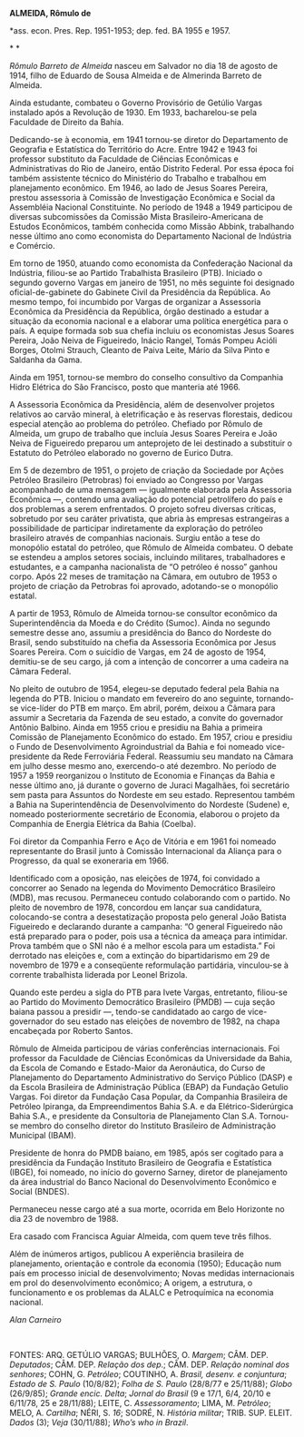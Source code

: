 **ALMEIDA, Rômulo de**

\*ass. econ. Pres. Rep. 1951-1953; dep. fed. BA 1955 e 1957.

* *

*Rômulo Barreto de Almeida* nasceu em Salvador no dia 18 de agosto de
1914, filho de Eduardo de Sousa Almeida e de Almerinda Barreto de
Almeida.

Ainda estudante, combateu o Governo Provisório de Getúlio Vargas
instalado após a Revolução de 1930. Em 1933, bacharelou-se pela
Faculdade de Direito da Bahia.

Dedicando-se à economia, em 1941 tornou-se diretor do Departamento de
Geografia e Estatística do Território do Acre. Entre 1942 e 1943 foi
professor substituto da Faculdade de Ciências Econômicas e
Administrativas do Rio de Janeiro, então Distrito Federal. Por essa
época foi também assistente técnico do Ministério do Trabalho e
trabalhou em planejamento econômico. Em 1946, ao lado de Jesus Soares
Pereira, prestou assessoria à Comissão de Investigação Econômica e
Social da Assembléia Nacional Constituinte. No período de 1948 a 1949
participou de diversas subcomissões da Comissão Mista
Brasileiro-Americana de Estudos Econômicos, também conhecida como Missão
Abbink, trabalhando nesse último ano como economista do Departamento
Nacional de Indústria e Comércio.

Em torno de 1950, atuando como economista da Confederação Nacional da
Indústria, filiou-se ao Partido Trabalhista Brasileiro (PTB). Iniciado o
segundo governo Vargas em janeiro de 1951, no mês seguinte foi designado
oficial-de-gabinete do Gabinete Civil da Presidência da República. Ao
mesmo tempo, foi incumbido por Vargas de organizar a Assessoria
Econômica da Presidência da República, órgão destinado a estudar a
situação da economia nacional e a elaborar uma política energética para
o país. A equipe formada sob sua chefia incluiu os economistas Jesus
Soares Pereira, João Neiva de Figueiredo, Inácio Rangel, Tomás Pompeu
Acióli Borges, Otolmi Strauch, Cleanto de Paiva Leite, Mário da Silva
Pinto e Saldanha da Gama.

Ainda em 1951, tornou-se membro do conselho consultivo da Companhia
Hidro Elétrica do São Francisco, posto que manteria até 1966.

A Assessoria Econômica da Presidência, além de desenvolver projetos
relativos ao carvão mineral, à eletrificação e às reservas florestais,
dedicou especial atenção ao problema do petróleo. Chefiado por Rômulo de
Almeida, um grupo de trabalho que incluía Jesus Soares Pereira e João
Neiva de Figueiredo preparou um anteprojeto de lei destinado a
substituir o Estatuto do Petróleo elaborado no governo de Eurico Dutra.

Em 5 de dezembro de 1951, o projeto de criação da Sociedade por Ações
Petróleo Brasileiro (Petrobras) foi enviado ao Congresso por Vargas
acompanhado de uma mensagem — igualmente elaborada pela Assessoria
Econômica —, contendo uma avaliação do potencial petrolífero do país e
dos problemas a serem enfrentados. O projeto sofreu diversas críticas,
sobretudo por seu caráter privatista, que abria às empresas estrangeiras
a possibilidade de participar indiretamente da exploração do petróleo
brasileiro através de companhias nacionais. Surgiu então a tese do
monopólio estatal do petróleo, que Rômulo de Almeida combateu. O debate
se estendeu a amplos setores sociais, incluindo militares, trabalhadores
e estudantes, e a campanha nacionalista de “O petróleo é nosso” ganhou
corpo. Após 22 meses de tramitação na Câmara, em outubro de 1953 o
projeto de criação da Petrobras foi aprovado, adotando-se o monopólio
estatal.

A partir de 1953, Rômulo de Almeida tornou-se consultor econômico da
Superintendência da Moeda e do Crédito (Sumoc). Ainda no segundo
semestre desse ano, assumiu a presidência do Banco do Nordeste do
Brasil, sendo substituído na chefia da Assessoria Econômica por Jesus
Soares Pereira. Com o suicídio de Vargas, em 24 de agosto de 1954,
demitiu-se de seu cargo, já com a intenção de concorrer a uma cadeira na
Câmara Federal.

No pleito de outubro de 1954, elegeu-se deputado federal pela Bahia na
legenda do PTB. Iniciou o mandato em fevereiro do ano seguinte,
tornando-se vice-líder do PTB em março. Em abril, porém, deixou a Câmara
para assumir a Secretaria da Fazenda de seu estado, a convite do
governador Antônio Balbino. Ainda em 1955 criou e presidiu na Bahia a
primeira Comissão de Planejamento Econômico do estado. Em 1957, criou e
presidiu o Fundo de Desenvolvimento Agroindustrial da Bahia e foi
nomeado vice-presidente da Rede Ferroviária Federal. Reassumiu seu
mandato na Câmara em julho desse mesmo ano, exercendo-o até dezembro. No
período de 1957 a 1959 reorganizou o Instituto de Economia e Finanças da
Bahia e nesse último ano, já durante o governo de Juraci Magalhães, foi
secretário sem pasta para Assuntos do Nordeste em seu estado.
Representou também a Bahia na Superintendência de Desenvolvimento do
Nordeste (Sudene) e, nomeado posteriormente secretário de Economia,
elaborou o projeto da Companhia de Energia Elétrica da Bahia (Coelba).

Foi diretor da Companhia Ferro e Aço de Vitória e em 1961 foi nomeado
representante do Brasil junto à Comissão Internacional da Aliança para o
Progresso, da qual se exoneraria em 1966.

Identificado com a oposição, nas eleições de 1974, foi convidado a
concorrer ao Senado na legenda do Movimento Democrático Brasileiro
(MDB), mas recusou. Permaneceu contudo colaborando com o partido. No
pleito de novembro de 1978, concordou em lançar sua candidatura,
colocando-se contra a desestatização proposta pelo general João Batista
Figueiredo e declarando durante a campanha: “O general Figueiredo não
está preparado para o poder, pois usa a técnica da ameaça para
intimidar. Prova também que o SNI não é a melhor escola para um
estadista.” Foi derrotado nas eleições e, com a extinção do
bipartidarismo em 29 de novembro de 1979 e a conseqüente reformulação
partidária, vinculou-se à corrente trabalhista liderada por Leonel
Brizola.

Quando este perdeu a sigla do PTB para Ivete Vargas, entretanto,
filiou-se ao Partido do Movimento Democrático Brasileiro (PMDB) — cuja
seção baiana passou a presidir —, tendo-se candidatado ao cargo de
vice-governador do seu estado nas eleições de novembro de 1982, na chapa
encabeçada por Roberto Santos.

Rômulo de Almeida participou de várias conferências internacionais. Foi
professor da Faculdade de Ciências Econômicas da Universidade da Bahia,
da Escola de Comando e Estado-Maior da Aeronáutica, do Curso de
Planejamento do Departamento Administrativo do Serviço Público (DASP) e
da Escola Brasileira de Administração Pública (EBAP) da Fundação Getulio
Vargas. Foi diretor da Fundação Casa Popular, da Companhia Brasileira de
Petróleo Ipiranga, da Empreendimentos Bahia S.A. e da
Elétrico-Siderúrgica Bahia S.A., e presidente da Consultoria de
Planejamento Clan S.A. Tornou-se membro do conselho diretor do Instituto
Brasileiro de Administração Municipal (IBAM).

Presidente de honra do PMDB baiano, em 1985, após ser cogitado para a
presidência da Fundação Instituto Brasileiro de Geografia e Estatística
(IBGE), foi nomeado, no início do governo Sarney, diretor de
planejamento da área industrial do Banco Nacional do Desenvolvimento
Econômico e Social (BNDES).

Permaneceu nesse cargo até a sua morte, ocorrida em Belo Horizonte no
dia 23 de novembro de 1988.

Era casado com Francisca Aguiar Almeida, com quem teve três filhos.

Além de inúmeros artigos, publicou A experiência brasileira de
planejamento, orientação e controle da economia (1950); Educação num
país em processo inicial de desenvolvimento; Novas medidas
internacionais em prol do desenvolvimento econômico; A origem, a
estrutura, o funcionamento e os problemas da ALALC e Petroquímica na
economia nacional.

*Alan Carneiro*

 

FONTES: ARQ. GETÚLIO VARGAS; BULHÕES, O. *Margem*; CÂM. DEP.
*Deputados*; CÂM. DEP. *Relação dos dep*.; CÂM. DEP. *Relação nominal
dos senhores*; COHN, G. *Petróleo*; COUTINHO, A. *Brasil, desenv. e
conjuntura*; *Estado de S. Paulo* (10/8/82); *Folha de S. Paulo*
(28/8/77 e 25/11/88); *Globo* (26/9/85); *Grande encic. Delta*; *Jornal
do Brasil* (9 e 17/1, 6/4, 20/10 e 6/11/78, 25 e 28/11/88); LEITE, C.
*Assessoramento*; LIMA, M. *Petróleo*; MELO, A. *Cartilha*; NÉRI, S.
*16*; SODRÉ, N. *História militar*; TRIB. SUP. ELEIT. *Dados* (3);
*Veja* (30/11/88); *Who’s who in Brazil*.

 
